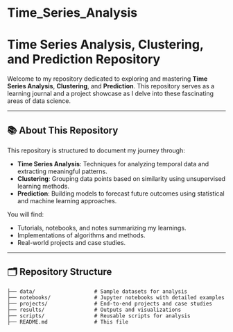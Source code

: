 # Time_Series_Analysis
# Time Series Analysis, Clustering, and Prediction Repository

Welcome to my repository dedicated to exploring and mastering **Time Series Analysis**, **Clustering**, and **Prediction**. This repository serves as a learning journal and a project showcase as I delve into these fascinating areas of data science.

---

## 📚 **About This Repository**

This repository is structured to document my journey through:
- **Time Series Analysis**: Techniques for analyzing temporal data and extracting meaningful patterns.
- **Clustering**: Grouping data points based on similarity using unsupervised learning methods.
- **Prediction**: Building models to forecast future outcomes using statistical and machine learning approaches.

You will find:
- Tutorials, notebooks, and notes summarizing my learnings.
- Implementations of algorithms and methods.
- Real-world projects and case studies.

---

## 🗂️ **Repository Structure**

```plaintext
├── data/                   # Sample datasets for analysis
├── notebooks/              # Jupyter notebooks with detailed examples
├── projects/               # End-to-end projects and case studies
├── results/                # Outputs and visualizations
├── scripts/                # Reusable scripts for analysis
├── README.md               # This file

